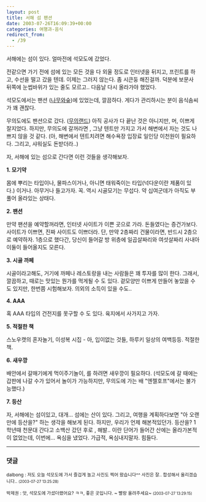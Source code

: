 ```yaml
---
layout: post
title: 서해 섬 팬션
date: 2003-07-26T16:09:39+00:00
categories: 여행과-음식
redirect_from:
  - /39
---
```


서해에는 섬이 있다. 얼마전에 석모도에 갔었다.

전같으면 가기 전에 섬에 있는 모든 것을 다 외울 정도로 인터넷을 뒤지고, 프린트를 하고, 수선을 떨고 갔을 텐데. 이제는 그러지 않는다. 좀 시큰둥 해진걸까. 덕분에 보문사 뒤쪽에 눈썹바위가 있는 줄도 모르고.. 다음날 다시 올라가야 했었다.

석모도에서는 팬션 (<a href="http://www.namusup.co.kr/">나무와숲</a>)에 있었는데, 깔끔하다. 게다가 관리하시는 분이 음식솜씨가 꽤 괜찮다.

무의도에도 팬션으로 갔다. (<a href="http://www.muuiland.co.kr/">무의랜드</a>) 아직 공사가 다 끝난 것은 아니지만, 머, 이쁘게 잘지었다. 하지만, 무의도에 갈꺼라면 , 그냥 텐트만 가지고 가서 해변에서 자는 것도 나쁘지 않을 것 같다. (아, 해변에서 텐트치려면 해수욕장 입장료 일인당 이천원이 필요하다. 그리고, 샤워실도 돈받더라..)

자, 서해에 있는 섬으로 간다면 이런 것들을 생각해보자.

<B>1. 모기약</B>

몸에 뿌리는 타입이나, 물파스이거나, 아니면 태워죽이는 타입(넉다운이란 제품이 있다.) 이거나. 아무거나 들고가자. 꼭. 역시 시골모기는 무섭다. 약 십여군데가 아직도 부풀어 올라있는 상태다.

<B>2. 팬션</B>

만약 팬션을 예약할꺼라면, 인터넷 사이트가 이쁜 곳으로 가라. 돈들였다는 증건가보다. 사이트가 이쁘면, 진짜 사이트도 이쁘더라. 단, 만약 2층짜리 건물이라면, 반드시 2층으로 예약하자. 1층으로 했다간, 당신이 들어갈 방 위층에 일곱살짜리와 여섯살짜리 사내아이둘이 들어올지도 모른다.

<B>3. 시골 까페</B>

시골이라고해도, 거기에 까페나 레스토랑을 내는 사람들은 꽤 투자를 많이 한다. 그래서, 깔끔하고, 때로는 맛있는 뭔가를 먹게될 수 도 있다. 겉모양만 이쁘게 만들어 놓았을 수도 있지만, 한번쯤 시험해보자. 의외의 소득이 있을 수도..

<B>4. AAA</B>

혹 AAA 타입의 건전지를 못구할 수 도 있다. 육지에서 사가지고 가자.

<B>5. 적절한 책</B>

스노우캣의 혼자놀기, 이성복 시집 - 아, 입이없는 것들, 하루키 일상의 여백등등. 적절한 책.

<B>6. 새우깡</B>

배안에서 갈매기에게 먹이주기놀이, 를 하려면 새우깡이 필요하다. (석모도에 갈 때에는 갑판에 나갈 수가 있어서 놀이가 가능하지만, 무의도에 가는 배 "엔젤호프"에서는 불가능했다.)

<B>7. 등산</B>

자, 서해에는 섬이있고, 대개... 섬에는 산이 있다. 그리고, 여행을 계획하다보면 "아 오랜만에 등산을?" 하는 생각을 해보게 된다. 하지만, 우리가 언제 해본적있던가. 등산을? 1학년때 천문대 간다고 소백산 갔던 후로 , 해발.. 이란 단어가 들어간 산에는 올라가본적이 없었는데, 이번에... 욕심을 냈었다. 가급적, 욕심내지말자. 힘들다.

* * *

### 댓글



<!--- cmt:58 --->
<!--- mail: --->
<!--- parent:0 --->

<small class=comment>dalbong : 저도 오늘 석모도에 가서 즐겁게 놀고 사진도 찍어 왔습니다^^ 사진은 잘.. 합성해서 올리겠습니다.. <small>(2003-07-27 13:25:28)</small></small>


<!--- cmt:59 --->
<!--- mail: --->
<!--- parent:0 --->

<small class=comment>박제권 : 앗, 석모도에 가셨더랬어요?  ㅋㅋ, 좋은 곳입니다. ~ 빨랑 올려주세요~ <small>(2003-07-27 13:29:15)</small></small>

